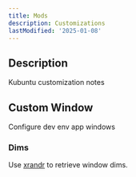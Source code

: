 ```yaml
---
title: Mods
description: Customizations
lastModified: '2025-01-08'
---
```


## Description

Kubuntu customization notes

## Custom Window

Configure dev env app windows

### Dims

Use [xrandr](../../../../tooling/misc/xrandr) to retrieve window dims.
